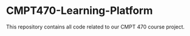 # CMPT470-Learning-Platform

This repository contains all code related to our CMPT 470 course project.